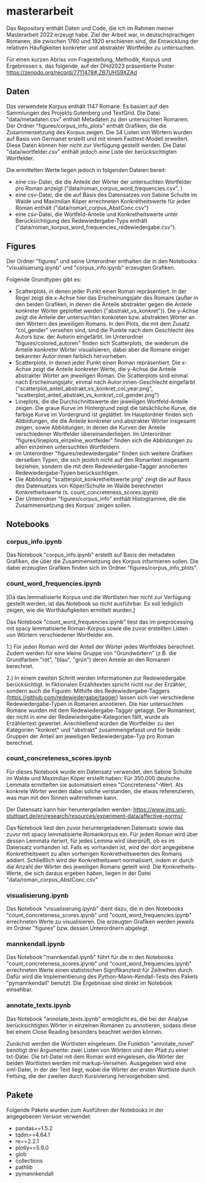 # masterarbeit

Das Repository enthält Daten und Code, die ich im Rahmen meiner Masterarbeit 2022 erzeugt habe. Ziel der Arbeit war, in deutschsprachigen Romanen, die zwischen 1760 und 1920 erschienen sind, die Entwicklung der relativen Häufigkeiten konkreter und abstrakter Wortfelder zu untersuchen.

Für einen kurzen Abriss von Fragestellung, Methodik, Korpus und Ergebnissen s. das folgende, auf der DHd2023 präsentierte Poster:
https://zenodo.org/record/7711478#.ZB7UHS9XZAd

## Daten

Das verwendete Korpus enthält 1147 Romane. Es basiert auf den Sammlungen des Projekts Gutenberg und TextGrid. Die Datei "data/metadaten.csv" enthält Metadaten zu den untersuchten Romanen. Der Ordner "figures/corpus_info_plots" enthält Grafiken, die die Zusammensetzung des Korpus zeigen. Die 34 Listen von Wörtern wurden auf Basis von Germanet erstellt und mit einem Fasttext-Modell erweitert. Diese Daten können hier nicht zur Verfügung gestellt werden. Die Datei "data/wortfelder.csv" enthält jedoch eine Liste der berücksichtigten Wortfelder.

Die ermittelten Werte liegen jedoch in folgenden Dateien bereit:

- eine csv-Datei, die die Anteile der Wörter der untersuchten Wortfelder pro Roman anzeigt ("data/roman_corpus_word_frequencies.csv", )
- eine csv-Datei, die die auf Basis des Datensatzes von Sabine Schulte im Walde und Maximilian Köper errechneten Konkretheitswerte für jeden Roman enthält ("data/roman_corpus_AbstConc.csv")
- eine csv-Datei, die Wortfeld-Anteile und Konkretheitswerte unter Berücksichtigung des Redewiedergabe-Typs enthält ("data/roman_korpus_word_frequencies_redewiedergabe.csv").

## Figures

Der Ordner "figures" und seine Unterordner enthalten die in den Notebooks "visualisierung.ipynb" und "corpus_info.ipynb" erzeugten Grafiken.

Folgende Grundtypen gibt es:

- Scatterplots, in denen jeder Punkt einen Roman repräsentiert. In der Regel zeigt die x-Achse hier das Erscheinungsjahr des Romans (außer in den beiden Grafiken, in denen die Anteile abstrakter gegen die Anteile konkreter Wörter geplottet werden ("abstrakt_vs_konkret")). Die y-Achse zeigt die Anteile der untersuchten konkreten bzw. abstrakten Wörter an den Wörtern des jeweiligen Romans. In den Plots, die mit dem Zusatz "col_gender" versehen sind, sind die Punkte nach dem Geschlecht des Autors bzw. der Autorin eingefärbt. Im Unterordner "figures/colored_autoren" finden sich Scatterplots, die wiederum die Anteile konkreter Wörter visualisieren, dabei aber die Romane einiger bekannter Autor:innen farblich hervorheben.
- Scatterplots, in denen jeder Punkt einen Roman repräsentiert. Die x-Achse zeigt die Anteile konkreter Werte, die y-Achse die Anteile abstrakter Wörter am jeweiligen Roman. Die Scatterplots sind einmal nach Erscheinungsjahr, einmal nach Autor:innen-Geschlecht eingefärbt ("scatterplot_anteil_abstrakt_vs_konkret_col_year.png", "scatterplot_anteil_abstrakt_vs_konkret_col_gender.png")
- Lineplots, die die Durchschnittswerte der jeweiligen Wortfeld-Anteile zeigen. Die graue Kurve im Hintergrund zeigt die tatsächliche Kurve, die farbige Kurve im Vordergrund ist geglättet. Im Hauptordner finden sich Abbildungen, die die Anteile konkreter und abstrakter Wörter insgesamt zeigen, sowie Abbildungen, in denen die Kurven der Anteile verschiedener Wortfelder übereinanderliegen. Im Unterordner "figures/lineplots_einzelne_wortfelder" finden sich die Abbildungen zu allen einzelnen untersuchten Wortfeldern.
- im Unterordner "figures/redewiedergabe" finden sich weitere Grafiken derselben Typen, die sich jeodch nicht auf den Romantext insgesamt beziehen, sondern die mit dem Redewiedergabe-Tagger annotierten Redewiedergabe-Typen berücksichtigen. 
- Die Abbildung "scatterplot_konkretheitswerte.png" zeigt die auf Basis des Datensatzes von Köper/Schulte im Walde berechneten Konkretheitswerte (s. count_concreteness_scores.ipynb)
- Der Unterordner "figures/corpus_info" enthält Histogramme, die die Zusammensetzung des Korpus’ zeigen sollen.

## Notebooks

### corpus_info.ipynb

Das Notebook "corpus_info.ipynb" erstellt auf Basis der metadaten Grafiken, die über die Zusammensetzung des Korpus informieren sollen. Die dabei erzeugten Grafiken finden sich im Ordner "figures/corpus_info_plots".

### count_word_frequencies.ipynb

[Da das lemmatisierte Korpus und die Wortlisten hier nicht zur Verfügung gestellt werden, ist das Notebook so nicht ausführbar. Es soll lediglich zeigen, wie die Worthäufigkeiten ermittelt wurden.]

Das Notebook "count_word_frequencies.ipynb" liest das im preprocessing mit spacy lemmatisierte Roman-Korpus sowie die zuvor erstellten Listen von Wörtern verschiedener Wortfelder ein.

1.) Für jeden Roman wird der  Anteil der Wörter jedes Wortfeldes berechnet. Zudem werden für eine kleine Gruppe von "Grundwörtern" (z.B. die Grundfarben "rot", "blau", "grün") deren Anteile an den Romanen berechnet.

2.) In einem zweiten Schritt werden Informationen zur Redewiedergabe berücksichtigt. In fiktionalen Erzähltexten spricht nicht nur der Erzähler, sondern auch die Figuren. Mithilfe des Redewiedergabe-Taggers (https://github.com/redewiedergabe/tagger) lassen sich vier verschiedene Redewiedergabe-Typen in Romanen annotieren. Die hier untersuchten Romane wurden mit dem Redewiedergabe-Tagger getaggt. Der Romantext, der nicht in eine der Redewiedergabe-Kategorien fällt, wurde als Erzählertext gewertet. Anschließend wurden die Wortfelder zu den Kategorien "konkret" und "abstrakt" zusammengefasst und für beide Gruppen der Anteil am jeweiligen Redewiedergabe-Typ pro Roman berechnet. 

### count_concreteness_scores.ipynb

Für dieses Notebook wurde ein Datensatz verwendet, den Sabine Schulte im Walde und Maximilian Köper erstellt haben: Für 350.000 deutsche Lemmata ermittelten sie automatisiert einen "Concreteness"-Wert. Als konkrete Wörter werden dabei solche verstanden, die etwas referenzieren, was man mit den Sinnen wahrnehmen kann.

Der Datensatz kann hier heruntergeladen werden: https://www.ims.uni-stuttgart.de/en/research/resources/experiment-data/affective-norms/ 

Das Notebook liest den zuvor heruntergeladenen Datensatz sowie das zuvor mit spacy lemmatisierte Romankorpus ein. Für jeden Roman wird über dessen Lemmata iteriert, für jedes Lemma wird überprüft, ob es im Datensatz vorhanden ist. Falls es vorhanden ist, wird der dort angegebene Konkretheitswert zu allen vorherigen Konkretheitswerten des Romans addiert. Schließlich wird der Konkretheitswert normalisiert, indem er durch die Anzahl der Wörter des jeweiligen Romans geteilt wird. Die Konkretheits-Werte, die sich daraus ergeben haben, liegen in der Datei "data/roman_corpus_AbstConc.csv"

### visualisierung.ipynb

Das Notebook "visualisierung.ipynb" dient dazu, die in den Notebooks "count_concreteness_scores.ipynb" und "count_word_frequencies.ipynb" errechneten Werte zu visualisieren. Die erzeugten Grafiken werden jeweils im Ordner "figures" bzw. dessen Unterordnern abgelegt.

### mannkendall.ipynb

Das Notebook "mannkendall.ipynb" führt für die in den Notebooks "count_concreteness_scores.ipynb" und "count_word_frequencies.ipynb" errechneten Werte einen statistischen Signifikanztest für Zeitreihen durch. Dafür wird die Implementierung des Python-Mann-Kendall-Tests des Pakets "pymannkendall" benutzt. Die Ergebnisse sind direkt im Notebook einsehbar.

### annotate_texts.ipynb

Das Notebook "annotate_texts.ipynb" ermöglicht es, die bei der Analyse berücksichtigten Wörter in einzelnen Romanen zu annotieren, sodass diese bei einem Close Reading besonders beachtet werden können.

Zunächst werden die Wortlisten eingelesen. Die Funktion "annotate_novel" benötigt drei Argumente: zwei Listen von Wörtern und den Pfad zu einer txt-Datei. Die txt-Datei mit dem Roman wird eingelesen, die Wörter der beiden Wortlisten werden mit markup-Versehen. Ausgegeben wird eine xml-Datei, in der der Text liegt, wobei die Wörter der ersten Wortliste durch Fettung, die der zweiten durch Kursivierung hervorgehoben sind.

## Pakete

Folgende Pakete wurden zum Ausführen der Notebooks in der angegebenen Version verwendet:

- pandas==1.5.2
- tqdm==4.64.1
- re==2.2.1
- plotly==5.9.0
- glob
- collections
- pathlib
- pymannkendall



